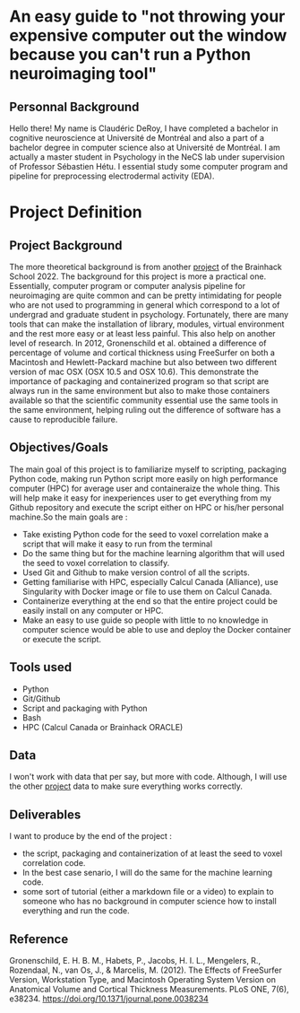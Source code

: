 # An easy guide to "not throwing your expensive computer out the window because you can't run a Python neuroimaging tool"

## Personnal Background
Hello there! My name is Claudéric DeRoy, I have completed a bachelor in cognitive neuroscience at Université de Montréal and also a part of a bachelor degree in computer science also at Université de Montréal. I am actually a master student in Psychology in the NeCS lab under supervision of Professor Sébastien Hétu. I essential study some computer program and pipeline for preprocessing electrodermal activity (EDA).

# Project Definition
## Project Background
The more theoretical background is from another [project](https://github.com/brainhack-school2022/Lajoie_project/blob/main/project_description.md) of the Brainhack School 2022. The background for this project is more a practical one. Essentially, computer program or computer analysis pipeline for neuroimaging are quite common and can be pretty intimidating for people who are not used to programming in general which correspond to a lot of undergrad and graduate student in psychology. Fortunately, there are many tools that can make the installation of library, modules, virtual environment and the rest more easy or at least less painful. This also help on another level of research. In 2012, Gronenschild et al. obtained a difference of percentage of volume and cortical thickness using FreeSurfer on both a Macintosh and Hewlett-Packard machine but also between two different version of mac OSX (OSX 10.5 and OSX 10.6). This demonstrate the importance of packaging and containerized program so that script  are always run in the same environment but also to make those containers available so that the scientific community essential use the same tools in the same environment, helping ruling out the difference of software has a cause to reproducible failure.


## Objectives/Goals
The main goal of this project is to familiarize myself to scripting, packaging Python code, making run Python script more easily on high performance computer (HPC) for average user and containeraize the whole thing. This will help make it easy for inexperiences user to get everything from my Github repository and execute the script either on HPC or his/her personal machine.So the main goals are :  
- Take existing Python code for the seed to voxel correlation make a script that will make it easy to run from the terminal
- Do the same thing but for the machine learning algorithm that will used the seed to voxel correlation to classify.
- Used Git and Github to make version control of all the scripts.
- Getting familiarise with HPC, especially Calcul Canada (Alliance), use Singularity with Docker image or file to use them on Calcul Canada.
- Containerize everything at the end so that the entire project could be easily install on any computer or HPC.
- Make an easy to use guide so people with little to no knowledge in computer science would be able to use and deploy the Docker container or execute the script.


## Tools used
- Python
- Git/Github
- Script and packaging with Python
- Bash
- HPC (Calcul Canada or Brainhack ORACLE)


## Data
I won't work with data that per say, but more with code. Although, I will use the other [project](https://github.com/brainhack-school2022/Lajoie_project/blob/main/project_description.md) data to make sure everything works correctly.


## Deliverables
I want to produce by the end of the project :
- the script, packaging and containerization of at least the seed to voxel correlation code.
- In the best case senario, I will do the same for the machine learning code.
- some sort of tutorial (either a markdown file or a video) to explain to someone who has no background in computer science how to install everything and run the code.


## Reference
Gronenschild, E. H. B. M., Habets, P., Jacobs, H. I. L., Mengelers, R., Rozendaal, N., van Os, J., & Marcelis, M. (2012). The Effects of FreeSurfer Version, Workstation Type, and Macintosh Operating System Version on Anatomical Volume and Cortical Thickness Measurements. PLoS ONE, 7(6), e38234. https://doi.org/10.1371/journal.pone.0038234
